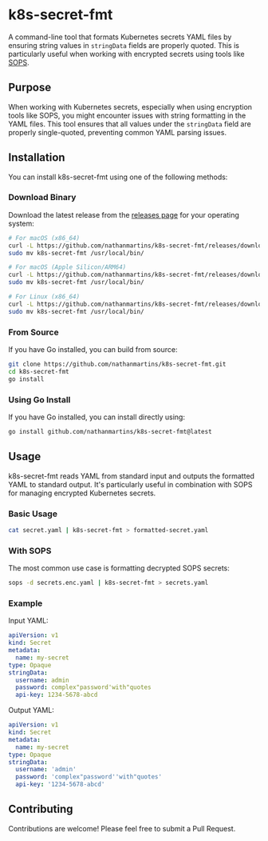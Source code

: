 # k8s-secret-fmt

A command-line tool that formats Kubernetes secrets YAML files by ensuring string values in `stringData` fields are properly quoted. This is particularly useful when working with encrypted secrets using tools like [SOPS](https://github.com/mozilla/sops).

## Purpose

When working with Kubernetes secrets, especially when using encryption tools like SOPS, you might encounter issues with string formatting in the YAML files. This tool ensures that all values under the `stringData` field are properly single-quoted, preventing common YAML parsing issues.

## Installation

You can install k8s-secret-fmt using one of the following methods:

### Download Binary

Download the latest release from the [releases page](https://github.com/nathanmartins/k8s-secret-fmt/releases/latest) for your operating system:

```bash
# For macOS (x86_64)
curl -L https://github.com/nathanmartins/k8s-secret-fmt/releases/download/v1.0.0/k8s-secret-fmt_Darwin_x86_64.tar.gz | tar xz
sudo mv k8s-secret-fmt /usr/local/bin/

# For macOS (Apple Silicon/ARM64)
curl -L https://github.com/nathanmartins/k8s-secret-fmt/releases/download/v1.0.0/k8s-secret-fmt_Darwin_arm64.tar.gz | tar xz
sudo mv k8s-secret-fmt /usr/local/bin/

# For Linux (x86_64)
curl -L https://github.com/nathanmartins/k8s-secret-fmt/releases/download/v1.0.0/k8s-secret-fmt_Linux_x86_64.tar.gz | tar xz
sudo mv k8s-secret-fmt /usr/local/bin/
```

### From Source

If you have Go installed, you can build from source:

```bash
git clone https://github.com/nathanmartins/k8s-secret-fmt.git
cd k8s-secret-fmt
go install
```

### Using Go Install

If you have Go installed, you can install directly using:

```bash
go install github.com/nathanmartins/k8s-secret-fmt@latest
```

## Usage

k8s-secret-fmt reads YAML from standard input and outputs the formatted YAML to standard output. It's particularly useful in combination with SOPS for managing encrypted Kubernetes secrets.

### Basic Usage

```bash
cat secret.yaml | k8s-secret-fmt > formatted-secret.yaml
```

### With SOPS

The most common use case is formatting decrypted SOPS secrets:

```bash
sops -d secrets.enc.yaml | k8s-secret-fmt > secrets.yaml
```

### Example

Input YAML:
```yaml
apiVersion: v1
kind: Secret
metadata:
  name: my-secret
type: Opaque
stringData:
  username: admin
  password: complex"password'with"quotes
  api-key: 1234-5678-abcd
```

Output YAML:
```yaml
apiVersion: v1
kind: Secret
metadata:
  name: my-secret
type: Opaque
stringData:
  username: 'admin'
  password: 'complex"password''with"quotes'
  api-key: '1234-5678-abcd'
```

## Contributing

Contributions are welcome! Please feel free to submit a Pull Request.
